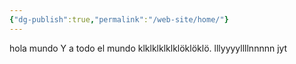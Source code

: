 ```yaml
---
{"dg-publish":true,"permalink":"/web-site/home/"}
---
```



hola mundo
Y a todo el mundo klklklklklklöklöklö.  lllyyyyllllnnnnn
jyt